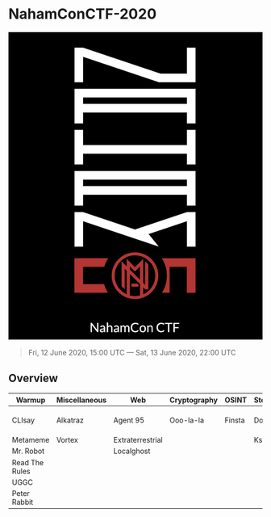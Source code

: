 # NahamConCTF-2020

<p align="center" height="30" width="30">
  <img src="logo.png">
</p>

> Fri, 12 June 2020, 15:00 UTC — Sat, 13 June 2020, 22:00 UTC

## Overview

| Warmup         | Miscellaneous | Web              | Cryptography | OSINT  | Steganography | Android  | Scripting              |
| -------------- | ------------- | ---------------- | ------------ | ------ | ------------- | -------- | ---------------------- |
| CLIsay         | Alkatraz      | Agent 95         | Ooo-la-la    | Finsta | Doh           | Candroid | Really Powerful Gnomes |
| Metameme       | Vortex        | Extraterrestrial |              |        | Ksteg         |          | Rotten                 |
| Mr. Robot      |               | Localghost       |              |        |               |          |                        |
| Read The Rules |               |                  |              |        |               |          |                        |
| UGGC           |               |                  |              |        |               |          |                        |
| Peter Rabbit   |               |                  |              |        |               |          |                        |
